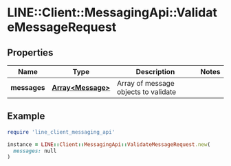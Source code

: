 # LINE::Client::MessagingApi::ValidateMessageRequest

## Properties

| Name | Type | Description | Notes |
| ---- | ---- | ----------- | ----- |
| **messages** | [**Array&lt;Message&gt;**](Message.md) | Array of message objects to validate |  |

## Example

```ruby
require 'line_client_messaging_api'

instance = LINE::Client::MessagingApi::ValidateMessageRequest.new(
  messages: null
)
```

